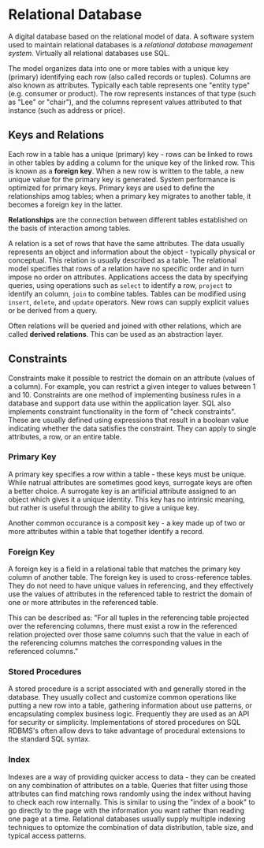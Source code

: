 # Relational Database

A digital database based on the relational model of data. A software system used to maintain relational databases is a _relational database management system_. Virtually all relational databases use SQL.

The model organizes data into one or more tables with a unique key (primary) identifying each row (also called records or tuples). Columns are also known as attributes. Typically each table represents one "entity type" (e.g. consumer or product). The row represents instances of that type (such as "Lee" or "chair"), and the columns represent values attributed to that instance (such as address or price).

## Keys and Relations

Each row in a table has a unique (primary) key - rows can be linked to rows in other tables by adding a column for the unique key of the linked row. This is known as a **foreign key**. When a new row is written to the table, a new unique value for the primary key is generated. System performance is optimized for primary keys. Primary keys are used to define the relationships amog tables; when a primary key migrates to another table, it becomes a foreign key in the latter.

**Relationships** are the connection between different tables established on the basis of interaction among tables.

A relation is a set of rows that have the same attributes. The data usually represents an object and information about the object - typically physical or conceptual. This relation is usually described as a table. The relational model specifies that rows of a relation have no specific order and in turn impose no order on attributes. Applications access the data by specifying queries, using operations such as `select` to identify a row, `project` to identify an column, `join` to combine tables. Tables can be modified using `insert`, `delete`, and `update` operators. New rows can supply explicit values or be derived from a query.

Often relations will be queried and joined with other relations, which are called **derived relations**. This can be used as an abstraction layer.

## Constraints

Constraints make it possible to restrict the domain on an attribute (values of a column). For example, you can restrict a given integer to values between 1 and 10. Constraints are one method of implementing business rules in a database and support data use within the application layer. SQL also implements constraint functionality in the form of "check constraints". These are usually defined using expressions that result in a boolean value indicating whether the data satisfies the constraint. They can apply to single attributes, a row, or an entire table.

### Primary Key

A primary key specifies a row within a table - these keys must be unique. While natrual attributes are sometimes good keys, surrogate keys are often a better choice. A surrogate key is an artificial attribute assigned to an object which gives it a unique identity. This key has no intrinsic meaning, but rather is useful through the ability to give a unique key.

Another common occurance is a composit key - a key made up of two or more attributes within a table that together identify a record.

### Foreign Key

A foreign key is a field in a relational table that matches the primary key column of another table. The foreign key is used to cross-reference tables. They do not need to have unique values in referencing, and they effectively use the values of attributes in the referenced table to restrict the domain of one or more attributes in the referenced table.

This can be described as: "For all tuples in the referencing table projected over the referencing columns, there must exist a row in the referenced relation projected over those same columns such that the value in each of the referencing columns matches the corresponding values in the referenced columns."

### Stored Procedures

A stored procedure is a script associated with and generally stored in the database. They usually collect and customize common operations like putting a new row into a table, gathering information about use patterns, or encapsulating complex business logic. Frequently they are used as an API for security or simplicity. Implementations of stored procedures on SQL RDBMS's often allow devs to take advantage of procedural extensions to the standard SQL syntax.

### Index

Indexes are a way of providing quicker access to data - they can be created on any combination of attributes on a table. Queries that filter using those attributes can find matching rows randomly using the index without having to check each row internally. This is similar to using the "index of a book" to go directly to the page with the information you want rather than reading one page at a time. Relational databases usually supply multiple indexing techniques to optomize the combination of data distribution, table size, and typical access patterns.